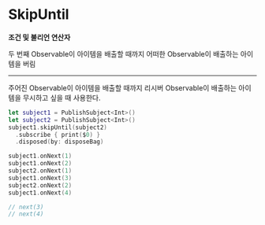 # SkipUntil

**조건 및 불리언 연산자**

두 번째 Observable이 아이템을 배출할 때까지 어떠한 Observable이 배출하는 아이템을 버림

---

주어진 Observable이 아이템을 배출할 때까지 리시버 Observable이 배출하는 아이템을 무시하고 싶을 때 사용한다.

```swift
let subject1 = PublishSubject<Int>()
let subject2 = PublishSubject<Int>()
subject1.skipUntil(subject2)
  .subscribe { print($0) }
  .disposed(by: disposeBag)

subject1.onNext(1)
subject1.onNext(2)
subject2.onNext(1)
subject1.onNext(3)
subject2.onNext(2)
subject1.onNext(4)

// next(3)
// next(4)
```

